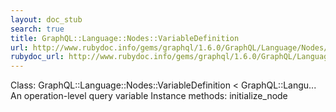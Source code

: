 ```yaml
---
layout: doc_stub
search: true
title: GraphQL::Language::Nodes::VariableDefinition
url: http://www.rubydoc.info/gems/graphql/1.6.0/GraphQL/Language/Nodes/VariableDefinition
rubydoc_url: http://www.rubydoc.info/gems/graphql/1.6.0/GraphQL/Language/Nodes/VariableDefinition
---
```


Class: GraphQL::Language::Nodes::VariableDefinition < GraphQL::Langu...
An operation-level query variable 
Instance methods:
initialize_node

